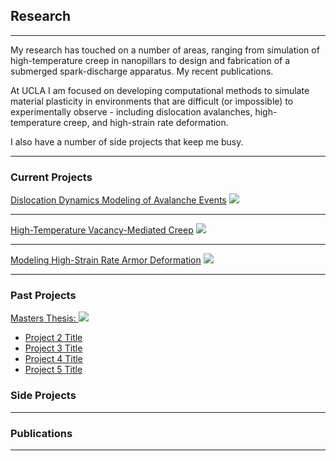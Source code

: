 ## Research

---
My research has touched on a number of areas, ranging from simulation of high-temperature creep in nanopillars to design and fabrication of a submerged spark-discharge apparatus. My recent publications. 

At UCLA I am focused on developing computational methods to simulate material plasticity in environments that are difficult (or impossible) to experimentally observe - including dislocation avalanches, high-temperature creep, and high-strain rate deformation. 

I also have a number of side projects that keep me busy.

--- 
### Current Projects

[Dislocation Dynamics Modeling of Avalanche Events](/sample_page)
<img src="images/dummy_thumbnail.jpg?raw=true"/>

---
[High-Temperature Vacancy-Mediated Creep](/pdf/sample_presentation.pdf)
<img src="images/dummy_thumbnail.jpg?raw=true"/>

---
[Modeling High-Strain Rate Armor Deformation](http://example.com/)
<img src="images/dummy_thumbnail.jpg?raw=true"/>


---

### Past Projects

[Masters Thesis: ](/pdf/sample_presentation.pdf)
<img src="images/dummy_thumbnail.jpg?raw=true"/>

- [Project 2 Title](http://example.com/)
- [Project 3 Title](http://example.com/)
- [Project 4 Title](http://example.com/)
- [Project 5 Title](http://example.com/)

### Side Projects


---

### Publications



---

